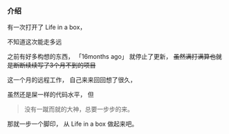 ### 介绍

有一次打开了 Life in a box， 

不知道这次能走多远



之前有好多构想的东西， 「16months ago」 就停止了更新， ~~虽然满打满算也就是断断续续写了3个月不到的项目~~

这一个月的远程工作， 自己来来回回想了很久， 

虽然还是屎一样的代码水平， 但

> 没有一蹴而就的大神，总要一步步的来。 



那就一步一个脚印， 从 Life in a box 做起来吧。